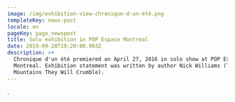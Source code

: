 ```yaml
---
image: /img/exhibition-view-chronique-d-un-été.png
templateKey: news-post
locale: en
pageKey: page_newspost
title: Solo exhibition in POP Espace Montreal
date: 2019-09-28T19:20:00.993Z
description: >+
  Chronique d'un été premiered on April 27, 2016 in solo show at POP Espace
  Montreal. Exhibition statement was written by author Nick Williams (The
  Mountains They Will Crumble).
---
```

.
